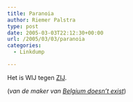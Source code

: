 ```yaml
---
title: Paranoia
author: Riemer Palstra
type: post
date: 2005-03-03T22:12:30+00:00
url: /2005/03/03/paranoia
categories:
  - Linkdump

---
```

Het is WIJ tegen [ZIJ][1].

(_van de maker van [Belgium doesn&#8217;t exist][2]_)

 [1]: http://zapatopi.net/mindguard.html
 [2]: http://zapatopi.net/belgium.html